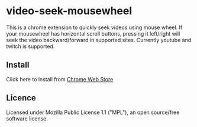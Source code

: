 video-seek-mousewheel
==

This is a chrome extension to quickly seek videos using mouse wheel. If your mousewheel has horizontal scroll buttons, pressing it left/right will seek the video backward/forward in supported sites. Currently youtube and twitch is supported.

## Install
Click here to install from [Chrome Web Store](https://chrome.google.com/webstore/detail/video-seek-mousewheel/ngefegfkceoglabhfknldhgcammklekf)

## Licence
Licensed under Mozilla Public License 1.1 ("MPL"), an open source/free software license.